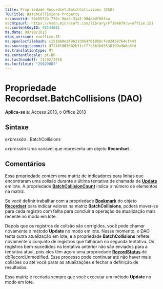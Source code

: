 ```yaml
---
title: Propriedade Recordset.BatchCollisions (DAO)
TOCTitle: BatchCollisions Property
ms:assetid: 53e5572b-770c-9ea5-31a5-984abdf66faa
ms:mtpsurl: https://msdn.microsoft.com/library/Ff194079(v=office.15)
ms:contentKeyID: 48544881
ms.date: 09/18/2015
mtps_version: v=office.15
ms.openlocfilehash: c151868e349621d964f61058cfe82458764cf443
ms.sourcegitcommit: d7248f803002b31cf7fc561b03530199a9b0a8fd
ms.translationtype: MT
ms.contentlocale: pt-BR
ms.lasthandoff: 11/02/2018
ms.locfileid: "25929087"
---
```

# <a name="recordsetbatchcollisions-property-dao"></a>Propriedade Recordset.BatchCollisions (DAO)


**Aplica-se a**: Access 2013, o Office 2013

## <a name="syntax"></a>Sintaxe

*expressão* . BatchCollisions

*expressão* Uma variável que representa um objeto **Recordset** .

## <a name="remarks"></a>Comentários

Essa propriedade contém uma matriz de indicadores para linhas que encontraram uma colisão durante a última tentativa de chamada de **[Update](recordset-update-method-dao.md)** em lote. A propriedade **[BatchCollisionCount](recordset-batchcollisioncount-property-dao.md)** indica o número de elementos na matriz.

Se você definir trabalhar com a propriedade **[Bookmark](recordset-object-dao.md)** do objeto **[Recordset](recordset-bookmark-property-dao.md)** para indicar valores na matriz **BatchCollisions**, poderá mover-se para cada registro com falha para concluir a operação de atualização mais recente no modo em lote.

Depois que os registros de colisão são corrigidos, você pode chamar novamente o método **Update** no modo em lote. Nesse momento, o DAO tenta outra atualização em lote, e a propriedade **BatchCollisions** reflete novamente o conjunto de registros que falharam na segunda tentativa. Os registros bem-sucedidos na tentativa anterior não são enviados para a tentativa atual, pois eles têm agora uma propriedade **[RecordStatus](recordset-recordstatus-property-dao.md)** de dbRecordUnmodified. Esse processo pode continuar até não haver mais colisões ou até você parar as atualizações e fechar a definição de resultados.

Essa matriz é recriada sempre que você executar um método **Update** no modo em lote.

